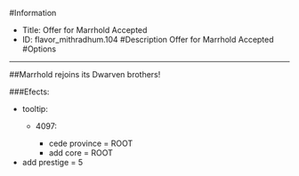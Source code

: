 #Information
 - Title: Offer for Marrhold Accepted
 - ID: flavor_mithradhum.104
#Description
Offer for Marrhold Accepted
#Options

___
##Marrhold rejoins its Dwarven brothers!

###Efects:<ul><li>tooltip:</li><ul><li>4097:</li><ul><li>cede province = ROOT</li><li>add core = ROOT</li></ul></ul><li>add prestige = 5</li></ul>
